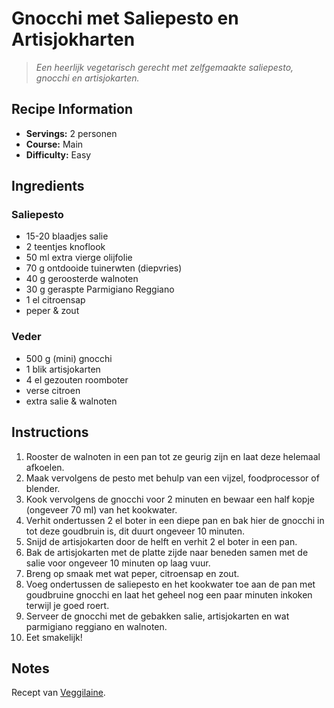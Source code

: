 # Gnocchi met Saliepesto en Artisjokharten

> *Een heerlijk vegetarisch gerecht met zelfgemaakte saliepesto, gnocchi en artisjokarten.*

## Recipe Information

- **Servings:** 2 personen
- **Course:** Main
- **Difficulty:** Easy

## Ingredients

### Saliepesto

- 15-20 blaadjes salie
- 2 teentjes knoflook
- 50 ml extra vierge olijfolie
- 70 g ontdooide tuinerwten (diepvries)
- 40 g geroosterde walnoten
- 30 g geraspte Parmigiano Reggiano
- 1 el citroensap
- peper & zout

### Veder

- 500 g (mini) gnocchi
- 1 blik artisjokarten
- 4 el gezouten roomboter
- verse citroen
- extra salie & walnoten

## Instructions

1. Rooster de walnoten in een pan tot ze geurig zijn en laat deze helemaal afkoelen.
2. Maak vervolgens de pesto met behulp van een vijzel, foodprocessor of blender.
3. Kook vervolgens de gnocchi voor 2 minuten en bewaar een half kopje (ongeveer 70 ml) van het kookwater.
4. Verhit ondertussen 2 el boter in een diepe pan en bak hier de gnocchi in tot deze goudbruin is, dit duurt ongeveer 10 minuten.
5. Snijd de artisjokarten door de helft en verhit 2 el boter in een pan.
6. Bak de artisjokarten met de platte zijde naar beneden samen met de salie voor ongeveer 10 minuten op laag vuur.
7. Breng op smaak met wat peper, citroensap en zout.
8. Voeg ondertussen de saliepesto en het kookwater toe aan de pan met goudbruine gnocchi en laat het geheel nog een paar minuten inkoken terwijl je goed roert.
9. Serveer de gnocchi met de gebakken salie, artisjokarten en wat parmigiano reggiano en walnoten.
10. Eet smakelijk!

## Notes

Recept van [Veggilaine](https://www.instagram.com/reel/Cqe9js8q1a1/).
